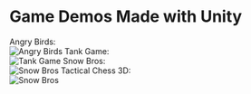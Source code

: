 # Game Demos Made with Unity<br>
Angry Birds:<br>
![](Showcase_AngryBirds.gif "Angry Birds")
Tank Game:<br>
![](Showcase_Tank.gif "Tank Game")
Snow Bros:<br>
![](Showcase_Snow.gif "Snow Bros")
Tactical Chess 3D:<br>
![](Showcase_TC3D.gif "Snow Bros")
